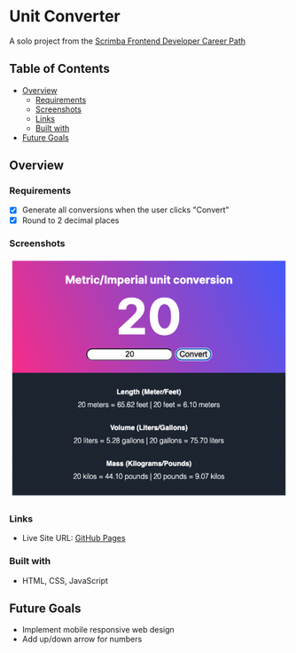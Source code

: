 # Unit Converter

A solo project from the [Scrimba Frontend Developer Career Path](https://scrimba.com/learn/frontend)

## Table of Contents

- [Overview](#overview)
  - [Requirements](#requirements)
  - [Screenshots](#screenshots)
  - [Links](#links)
  - [Built with](#built-with)
- [Future Goals](#future-goals)

## Overview

### Requirements

- [x] Generate all conversions when the user clicks "Convert"
- [x] Round to 2 decimal places

### Screenshots

![Password Generator (desktop view)](./images/unit-converter-desktop.png)

### Links

- Live Site URL: [GitHub Pages](https://xchristinawu.github.io/unit-converter/)

### Built with

- HTML, CSS, JavaScript

## Future Goals
- Implement mobile responsive web design
- Add up/down arrow for numbers

